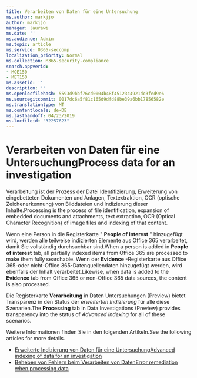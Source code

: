 ```yaml
---
title: Verarbeiten von Daten für eine Untersuchung
ms.author: markjjo
author: markjjo
manager: laurawi
ms.date: ''
ms.audience: Admin
ms.topic: article
ms.service: O365-seccomp
localization_priority: Normal
ms.collection: M365-security-compliance
search.appverid:
- MOE150
- MET150
ms.assetid: ''
description: ''
ms.openlocfilehash: 5593d9bbf76cd0004b48f45123c4921dc3fed9e6
ms.sourcegitcommit: 0017dc6a5f81c165d9dfd88be39a6bb17856582e
ms.translationtype: MT
ms.contentlocale: de-DE
ms.lasthandoff: 04/23/2019
ms.locfileid: "32257623"
---
```

# <a name="process-data-for-an-investigation"></a><span data-ttu-id="b01ae-102">Verarbeiten von Daten für eine Untersuchung</span><span class="sxs-lookup"><span data-stu-id="b01ae-102">Process data for an investigation</span></span>

<span data-ttu-id="b01ae-103">Verarbeitung ist der Prozess der Datei Identifizierung, Erweiterung von eingebetteten Dokumenten und Anlagen, Textextraktion, OCR (optische Zeichenerkennung) von Bilddateien und Indizierung dieser Inhalte.</span><span class="sxs-lookup"><span data-stu-id="b01ae-103">Processing is the process of file identification, expansion of embedded documents and attachments, text extraction, OCR (Optical Character Recognition) of image files and indexing of that content.</span></span>  

<span data-ttu-id="b01ae-104">Wenn eine Person in die Registerkarte " **People of Interest** " hinzugefügt wird, werden alle teilweise indizierten Elemente aus Office 365 verarbeitet, damit Sie vollständig durchsuchbar sind.</span><span class="sxs-lookup"><span data-stu-id="b01ae-104">When a person is added in **People of interest** tab, all partially indexed items from Office 365 are processed to make them fully searchable.</span></span>  <span data-ttu-id="b01ae-105">Wenn der **Evidence** -Registerkarte aus Office 365-oder nicht-Office 365-Datenquellendaten hinzugefügt werden, wird ebenfalls der Inhalt verarbeitet.</span><span class="sxs-lookup"><span data-stu-id="b01ae-105">Likewise, when data is added to the **Evidence** tab from Office 365 or non-Office 365 data sources, the content is also processed.</span></span>

<span data-ttu-id="b01ae-106">Die Registerkarte **Verarbeitung** in Daten Untersuchungen (Preview) bietet Transparenz in den Status der *erweiterten Indizierung* für alle diese Szenarien.</span><span class="sxs-lookup"><span data-stu-id="b01ae-106">The **Processing** tab in Data Investigations (Preview) provides transparency into the status of *Advanced Indexing* for all of these scenarios.</span></span>

<span data-ttu-id="b01ae-107">Weitere Informationen finden Sie in den folgenden Artikeln.</span><span class="sxs-lookup"><span data-stu-id="b01ae-107">See the following articles for more details.</span></span>

- [<span data-ttu-id="b01ae-108">Erweiterte Indizierung von Daten für eine Untersuchung</span><span class="sxs-lookup"><span data-stu-id="b01ae-108">Advanced indexing of data for an investigation</span></span>](index-data-people-of-interest.md)
- [<span data-ttu-id="b01ae-109">Beheben von Fehlern beim Verarbeiten von Daten</span><span class="sxs-lookup"><span data-stu-id="b01ae-109">Error remediation when processing data</span></span>](error-remediation.md)
